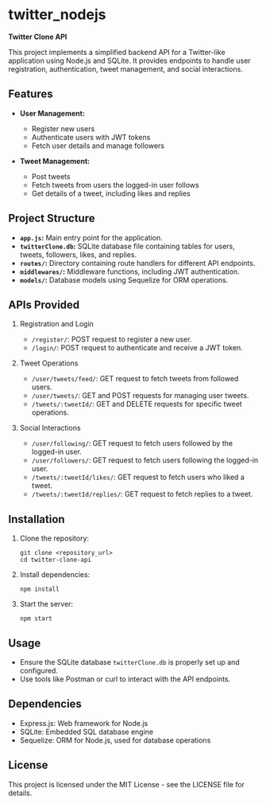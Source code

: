 # twitter_nodejs

**Twitter Clone API**

This project implements a simplified backend API for a Twitter-like application using Node.js and SQLite. It provides endpoints to handle user registration, authentication, tweet management, and social interactions.

## Features

- **User Management:**
  - Register new users
  - Authenticate users with JWT tokens
  - Fetch user details and manage followers

- **Tweet Management:**
  - Post tweets
  - Fetch tweets from users the logged-in user follows
  - Get details of a tweet, including likes and replies

## Project Structure

- **`app.js`:** Main entry point for the application.
- **`twitterClone.db`:** SQLite database file containing tables for users, tweets, followers, likes, and replies.
- **`routes/`:** Directory containing route handlers for different API endpoints.
- **`middlewares/`:** Middleware functions, including JWT authentication.
- **`models/`:** Database models using Sequelize for ORM operations.

## APIs Provided

1. Registration and Login
   - `/register/`: POST request to register a new user.
   - `/login/`: POST request to authenticate and receive a JWT token.

2. Tweet Operations
   - `/user/tweets/feed/`: GET request to fetch tweets from followed users.
   - `/user/tweets/`: GET and POST requests for managing user tweets.
   - `/tweets/:tweetId/`: GET and DELETE requests for specific tweet operations.

3. Social Interactions
   - `/user/following/`: GET request to fetch users followed by the logged-in user.
   - `/user/followers/`: GET request to fetch users following the logged-in user.
   - `/tweets/:tweetId/likes/`: GET request to fetch users who liked a tweet.
   - `/tweets/:tweetId/replies/`: GET request to fetch replies to a tweet.

## Installation

1. Clone the repository:
   ```
   git clone <repository_url>
   cd twitter-clone-api
   ```

2. Install dependencies:
   ```
   npm install
   ```

3. Start the server:
   ```
   npm start
   ```

## Usage

- Ensure the SQLite database `twitterClone.db` is properly set up and configured.
- Use tools like Postman or curl to interact with the API endpoints.

## Dependencies

- Express.js: Web framework for Node.js
- SQLite: Embedded SQL database engine
- Sequelize: ORM for Node.js, used for database operations

## License

This project is licensed under the MIT License - see the LICENSE file for details.
